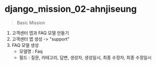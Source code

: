 # django_mission_02-ahnjiseung

> Basic Mission
1. 고객센터 앱과 FAQ 모델 만들기
2. 고객센터 앱 생성 -> "support"
3. FAQ 모델 생성
    - 모델명 : Faq
    - 필드 : 질문, 카테고리, 답변, 생성자, 생성일시, 최종 수정자, 최종 수정일시
     
